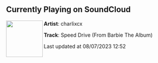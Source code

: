 ## Currently Playing on SoundCloud

[<img align="left" width="100" src="https://i1.sndcdn.com/artworks-H99Vmvy0Ow7P-0-t500x500.jpg">](https://soundcloud.com/charlixcx/speed-drive-from-barbie-the)

**Artist**: charlixcx 

**Track**: Speed Drive (From Barbie The Album)

Last updated at 08/07/2023 12:52
